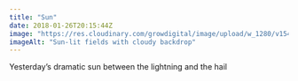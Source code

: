 ```yaml
---
title: "Sun"
date: 2018-01-26T20:15:44Z
image: "https://res.cloudinary.com/growdigital/image/upload/w_1280/v1544049248/sky-28116766899.jpg"
imageAlt: "Sun-lit fields with cloudy backdrop"
---
```


Yesterday’s dramatic sun between the lightning and the hail
